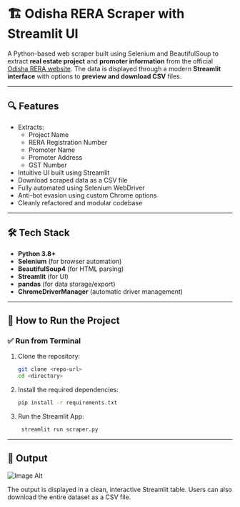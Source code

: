 # 🏗 Odisha RERA Scraper with Streamlit UI

A Python-based web scraper built using Selenium and BeautifulSoup to extract **real estate project** and **promoter information** from the official [Odisha RERA website](https://rera.odisha.gov.in). The data is displayed through a modern **Streamlit interface** with options to **preview and download CSV** files.

---

## 🔍 Features

- Extracts:
  - Project Name
  - RERA Registration Number
  - Promoter Name
  - Promoter Address
  - GST Number
- Intuitive UI built using Streamlit
- Download scraped data as a CSV file
- Fully automated using Selenium WebDriver
- Anti-bot evasion using custom Chrome options
- Cleanly refactored and modular codebase

---

## 🛠 Tech Stack

- **Python 3.8+**
- **Selenium** (for browser automation)
- **BeautifulSoup4** (for HTML parsing)
- **Streamlit** (for UI)
- **pandas** (for data storage/export)
- **ChromeDriverManager** (automatic driver management)

---
## 🚀 How to Run the Project

### ✅ Run from Terminal

1. Clone the repository:

   ```bash
   git clone <repo-url>
   cd <directory>

2. Install the required dependencies:
    ```bash
    pip install -r requirements.txt
    ```

3. Run the Streamlit App:
   ```bash
    streamlit run scraper.py
    ```
---

## 📸 Output

![Image Alt](https://github.com/anshiikaa19/Web-Scraper/blob/f8072bbc39699c5c8be34b40d675eb6015d91504/Output.png)

The output is displayed in a clean, interactive Streamlit table. Users can also download the entire dataset as a CSV file.


